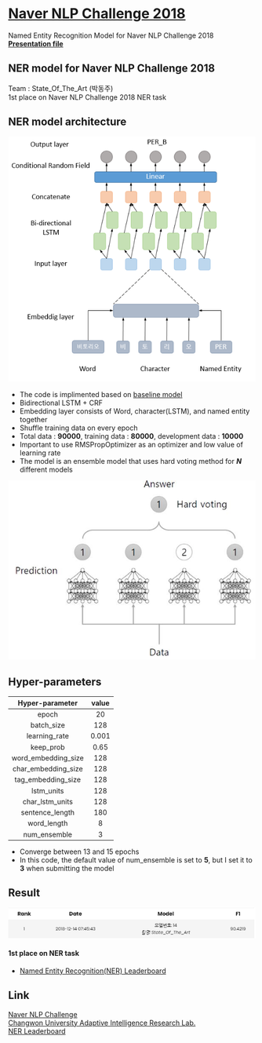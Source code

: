 # [Naver NLP Challenge 2018](https://github.com/naver/nlp-challenge)
Named Entity Recognition Model for Naver NLP Challenge 2018  
__[Presentation file](asset/nlp_challenge.pdf)__

## NER model for Naver NLP Challenge 2018
Team : State_Of_The_Art (박동주)  
1st place on Naver NLP Challenge 2018 NER task  

## NER model architecture
![model](asset/model.PNG)  

* The code is implimented based on [baseline model](https://github.com/naver/nlp-challenge/tree/master/missions/ner)
* Bidirectional LSTM + CRF
* Embedding layer consists of Word, character(LSTM), and named entity together
* Shuffle training data on every epoch
* Total data : __90000__, training data : __80000__, development data : __10000__
* Important to use RMSPropOptimizer as an optimizer and low value of learning rate 
* The model is an ensemble model that uses hard voting method for ___N___ different models  


![ensemble](asset/ensemble.PNG)
## Hyper-parameters
Hyper-parameter|value
:---------------:|:-----:
epoch |20
batch_size|128
learning_rate|0.001
keep_prob|0.65
word_embedding_size|128
char_embedding_size|128
tag_embedding_size|128
lstm_units|128
char_lstm_units|128
sentence_length|180
word_length|8
num_ensemble|3

- Converge between 13 and 15 epochs  
- In this code, the default value of num_ensemble is set to __5__, but I set it to __3__ when submitting the model


## Result
![leaderboard](asset/leaderboard.PNG)

#### 1st place on NER task
- [Named Entity Recognition(NER) Leaderboard](http://air.changwon.ac.kr/?page_id=10)

## Link
[Naver NLP Challenge](https://github.com/naver/nlp-challenge)  
[Changwon University Adaptive Intelligence Research Lab.](http://air.changwon.ac.kr/)  
[NER Leaderboard](http://air.changwon.ac.kr/?page_id=10)  

